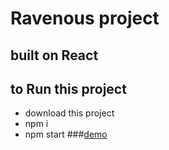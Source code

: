 # Ravenous project
## built on React
## to Run this project
* download this project
* npm i
* npm start
###[demo](https://katyakan.github.io/ravenous)
